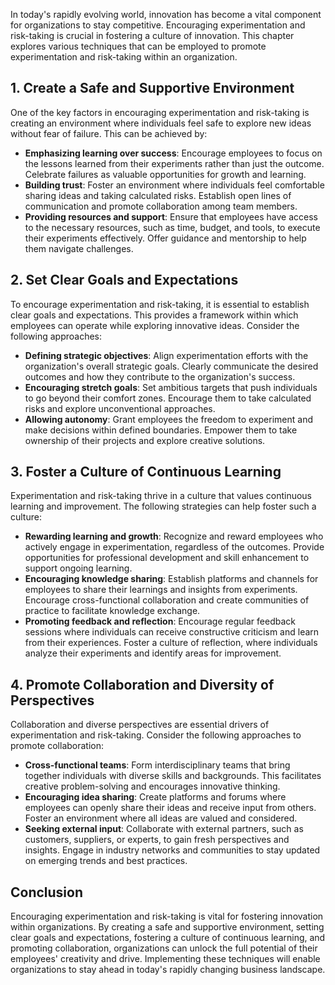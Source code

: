 
In today's rapidly evolving world, innovation has become a vital component for organizations to stay competitive. Encouraging experimentation and risk-taking is crucial in fostering a culture of innovation. This chapter explores various techniques that can be employed to promote experimentation and risk-taking within an organization.

1\. Create a Safe and Supportive Environment
-------------------------------------------

One of the key factors in encouraging experimentation and risk-taking is creating an environment where individuals feel safe to explore new ideas without fear of failure. This can be achieved by:

* **Emphasizing learning over success**: Encourage employees to focus on the lessons learned from their experiments rather than just the outcome. Celebrate failures as valuable opportunities for growth and learning.
* **Building trust**: Foster an environment where individuals feel comfortable sharing ideas and taking calculated risks. Establish open lines of communication and promote collaboration among team members.
* **Providing resources and support**: Ensure that employees have access to the necessary resources, such as time, budget, and tools, to execute their experiments effectively. Offer guidance and mentorship to help them navigate challenges.

2\. Set Clear Goals and Expectations
-----------------------------------

To encourage experimentation and risk-taking, it is essential to establish clear goals and expectations. This provides a framework within which employees can operate while exploring innovative ideas. Consider the following approaches:

* **Defining strategic objectives**: Align experimentation efforts with the organization's overall strategic goals. Clearly communicate the desired outcomes and how they contribute to the organization's success.
* **Encouraging stretch goals**: Set ambitious targets that push individuals to go beyond their comfort zones. Encourage them to take calculated risks and explore unconventional approaches.
* **Allowing autonomy**: Grant employees the freedom to experiment and make decisions within defined boundaries. Empower them to take ownership of their projects and explore creative solutions.

3\. Foster a Culture of Continuous Learning
------------------------------------------

Experimentation and risk-taking thrive in a culture that values continuous learning and improvement. The following strategies can help foster such a culture:

* **Rewarding learning and growth**: Recognize and reward employees who actively engage in experimentation, regardless of the outcomes. Provide opportunities for professional development and skill enhancement to support ongoing learning.
* **Encouraging knowledge sharing**: Establish platforms and channels for employees to share their learnings and insights from experiments. Encourage cross-functional collaboration and create communities of practice to facilitate knowledge exchange.
* **Promoting feedback and reflection**: Encourage regular feedback sessions where individuals can receive constructive criticism and learn from their experiences. Foster a culture of reflection, where individuals analyze their experiments and identify areas for improvement.

4\. Promote Collaboration and Diversity of Perspectives
------------------------------------------------------

Collaboration and diverse perspectives are essential drivers of experimentation and risk-taking. Consider the following approaches to promote collaboration:

* **Cross-functional teams**: Form interdisciplinary teams that bring together individuals with diverse skills and backgrounds. This facilitates creative problem-solving and encourages innovative thinking.
* **Encouraging idea sharing**: Create platforms and forums where employees can openly share their ideas and receive input from others. Foster an environment where all ideas are valued and considered.
* **Seeking external input**: Collaborate with external partners, such as customers, suppliers, or experts, to gain fresh perspectives and insights. Engage in industry networks and communities to stay updated on emerging trends and best practices.

Conclusion
----------

Encouraging experimentation and risk-taking is vital for fostering innovation within organizations. By creating a safe and supportive environment, setting clear goals and expectations, fostering a culture of continuous learning, and promoting collaboration, organizations can unlock the full potential of their employees' creativity and drive. Implementing these techniques will enable organizations to stay ahead in today's rapidly changing business landscape.
